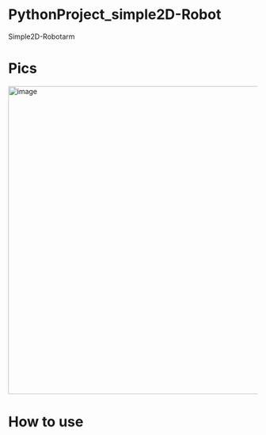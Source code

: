 # PythonProject_simple2D-Robot
Simple2D-Robotarm

# Pics
<img width="623" alt="image" src="https://github.com/Thuubias/Python_simple2D-Robot/assets/98958963/5c7173ad-842b-44c4-934f-22e79c77d062">


# How to use
